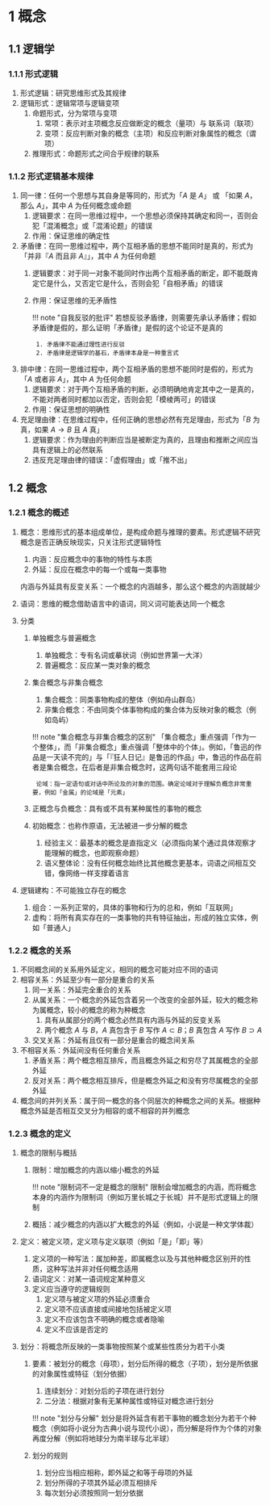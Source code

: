# 1 概念

## 1.1 逻辑学
### 1.1.1 形式逻辑
1. 形式逻辑：研究思维形式及其规律
2. 逻辑形式：逻辑常项与逻辑变项
    1. 命题形式，分为常项与变项
        1. 常项：表示对主项概念反应做断定的概念（量项）与 联系词（联项）
        2. 变项：反应判断对象的概念（主项）和反应判断对象属性的概念（谓项）
    2. 推理形式：命题形式之间合乎规律的联系

### 1.1.2 形式逻辑基本规律
1. 同一律：任何一个思想与其自身是等同的，形式为「$A$ 是 $A$」 或 「如果 $A$，那么 $A$」，其中 $A$ 为任何概念或命题
    1. 逻辑要求：在同一思维过程中，一个思想必须保持其确定和同一，否则会犯「混淆概念」或「混淆论题」的错误
    2. 作用：保证思维的确定性
2. 矛盾律：在同一思维过程中，两个互相矛盾的思想不能同时是真的，形式为 「并非『$A$ 而且非 $A$』」，其中 $A$ 为任何命题
    1. 逻辑要求：对于同一对象不能同时作出两个互相矛盾的断定，即不能既肯定它是什么，又否定它是什么，否则会犯「自相矛盾」的错误
    2. 作用：保证思维的无矛盾性

        !!! note "自我反驳的批评"
            若想反驳矛盾律，则需要先承认矛盾律；假如矛盾律是假的，那么证明「矛盾律」是假的这个论证不是真的

            1. 矛盾律不能通过理性进行反驳
            2. 矛盾律是逻辑学的基石，矛盾律本身是一种重言式

3. 排中律：在同一思维过程中，两个互相矛盾的思想不能同时是假的，形式为「$A$ 或者非 $A$」，其中 $A$ 为任何命题
    1. 逻辑要求：对于两个互相矛盾的判断，必须明确地肯定其中之一是真的，不能对两者同时都加以否定，否则会犯「模棱两可」的错误
    2. 作用：保证思想的明确性
4. 充足理由律：在思维过程中，任何正确的思想必然有充足理由，形式为「$B$ 为真，如果 $A\to B$ 且 $A$ 真」
    1. 逻辑要求：作为理由的判断应当是被断定为真的，且理由和推断之间应当具有逻辑上的必然联系
    2. 违反充足理由律的错误：「虚假理由」或「推不出」

## 1.2 概念
### 1.2.1 概念的概述
1. 概念：思维形式的基本组成单位，是构成命题与推理的要素。形式逻辑不研究概念是否正确反映现实，只关注形式逻辑特性
    1. 内涵：反应概念中的事物的特性与本质
    2. 外延：反应在概念中的每一个或每一类事物

    内涵与外延具有反变关系：一个概念的内涵越多，那么这个概念的内涵就越少

2. 语词：思维的概念借助语言中的语词，同义词可能表达同一个概念
3. 分类
    1. 单独概念与普遍概念
        1. 单独概念：专有名词或摹状词（例如世界第一大洋）
        2. 普遍概念：反应某一类对象的概念
    2. 集合概念与非集合概念
        1. 集合概念：同类事物构成的整体（例如舟山群岛）
        2. 非集合概念：不由同类个体事物构成的集合体为反映对象的概念（例如岛屿）

        !!! note "集合概念与非集合概念的区别"
            「集合概念」重点强调「作为一个整体」，而「非集合概念」重点强调「整体中的个体」。例如，「鲁迅的作品是一天读不完的」与「『狂人日记』是鲁迅的作品」中，鲁迅的作品在前者是集合概念，在后者是非集合概念时，这两句话不能套用三段论

            论域：指一定语句或对话中所论及的对象的范围。确定论域对于理解负概念非常重要，例如「金属」的论域是「元素」

    3. 正概念与负概念：具有或不具有某种属性的事物的概念
    4. 初始概念：也称作原语，无法被进一步分解的概念
        1. 经验主义：最基本的概念是直指定义（必须指向某个通过具体观察才能理解的概念，也即观察命题）
        2. 语义整体论：没有任何概念始终比其他概念更基本，词语之间相互交错，像网络一样支撑着语言

4. 逻辑建构：不可能独立存在的概念
    1. 组合：一系列正常的，具体的事物和行为的总和，例如「互联网」
    2. 虚构：将所有真实存在的一类事物的共有特征抽出，形成的独立实体，例如「普通人」

### 1.2.2 概念的关系
1. 不同概念间的关系用外延定义，相同的概念可能对应不同的语词
2. 相容关系：外延至少有一部分是重合的关系
    1. 同一关系：外延完全重合的关系
    2. 从属关系：一个概念的外延包含着另一个改变的全部外延，较大的概念称为属概念，较小的概念的称为种概念
        1. 具有从属部分的两个概念必然具有内涵与外延的反变关系
        2. 两个概念 $A$ 与 $B$，$A$ 真包含于 $B$ 写作 $A\subset B$；$B$ 真包含 $A$ 写作 $B\supset A$
    3. 交叉关系：外延有且仅有一部分是重合的概念间关系
3. 不相容关系：外延间没有任何重合关系
    1. 矛盾关系：两个概念相互排斥，而且概念外延之和穷尽了其属概念的全部外延
    2. 反对关系：两个概念相互排斥，但是概念外延之和没有穷尽属概念的全部外延
4. 概念间的并列关系：属于同一概念的各个同层次的种概念之间的关系。根据种概念外延是否相互交叉分为相容的或不相容的并列概念

### 1.2.3 概念的定义
1. 概念的限制与概括
    1. 限制：增加概念的内涵以缩小概念的外延

        !!! note "限制词不一定是概念的限制"
            限制会增加概念的内涵，而将概念本身的内涵作为限制词（例如万里长城之于长城）并不是形式逻辑上的限制

    2. 概括：减少概念的内涵以扩大概念的外延（例如，小说是一种文学体裁）

2. 定义：被定义项，定义项与定义联项（例如「是」「即」等）
    1. 定义项的一种写法：属加种差，即属概念以及与其他种概念区别开的性质，这种写法并非对任何概念适用
    2. 语词定义：对某一语词规定某种意义
    3. 定义应当遵守的逻辑规则
        1. 定义项与被定义项的外延必须重合
        2. 定义项不应该直接或间接地包括被定义项
        3. 定义不应该包含不明确的概念或者隐喻
        4. 定义不应该是否定的
3. 划分：将概念所反映的一类事物按照某个或某些性质分为若干小类
    1. 要素：被划分的概念（母项），划分后所得的概念（子项），划分是所依据的对象属性或特征（划分依据）
        1. 连续划分：对划分后的子项在进行划分
        2. 二分法：根据对象有无某种属性或特征对概念进行划分

        !!! note "划分与分解"
            划分是将外延含有若干事物的概念划分为若干个种概念（例如将小说分为古典小说与现代小说），而分解是将作为个体的对象再度分解（例如将地球分为南半球与北半球）

    2. 划分的规则
        1. 划分应当相应相称，即外延之和等于母项的外延
        2. 划分所得的子项其外延必须互相排斥
        3. 每次划分必须按照同一划分依据
